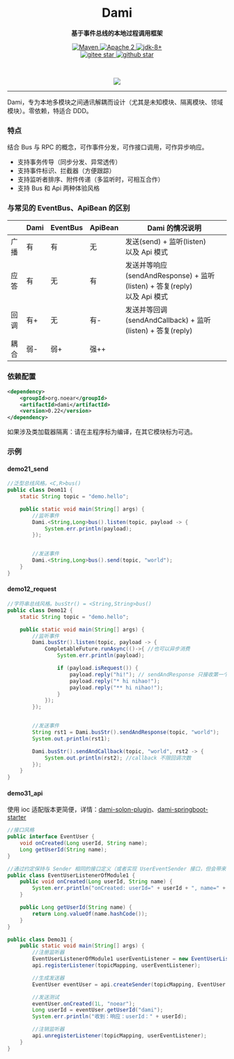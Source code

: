 <h1 align="center" style="text-align:center;">
  Dami
</h1>
<p align="center">
	<strong>基于事件总线的本地过程调用框架</strong>
</p>

<p align="center">
    <a target="_blank" href="https://search.maven.org/artifact/org.noear/dami">
        <img src="https://img.shields.io/maven-central/v/org.noear/dami.svg?label=Maven%20Central" alt="Maven" />
    </a>
    <a target="_blank" href="https://www.apache.org/licenses/LICENSE-2.0.txt">
		<img src="https://img.shields.io/:license-Apache2-blue.svg" alt="Apache 2" />
	</a>
    <a target="_blank" href="https://www.oracle.com/java/technologies/javase/javase-jdk8-downloads.html">
		<img src="https://img.shields.io/badge/JDK-8+-green.svg" alt="jdk-8+" />
	</a>
    <br />
    <a target="_blank" href='https://gitee.com/noear/dami/stargazers'>
        <img src='https://gitee.com/noear/dami/badge/star.svg' alt='gitee star'/>
    </a>
    <a target="_blank" href='https://github.com/noear/dami/stargazers'>
        <img src="https://img.shields.io/github/stars/noear/dami.svg?logo=github" alt="github star"/>
    </a>
</p>

<br/>
<p align="center">
	<a href="https://jq.qq.com/?_wv=1027&k=kjB5JNiC">
	<img src="https://img.shields.io/badge/QQ交流群-22200020-orange"/></a>
</p>


<hr />




Dami，专为本地多模块之间通讯解耦而设计（尤其是未知模块、隔离模块、领域模块）。零依赖，特适合 DDD。

###  特点

结合 Bus 与 RPC 的概念，可作事件分发，可作接口调用，可作异步响应。

* 支持事务传导（同步分发、异常透传）
* 支持事件标识、拦截器（方便跟踪）
* 支持监听者排序、附件传递（多监听时，可相互合作）
* 支持 Bus 和 Api 两种体验风格


### 与常见的 EventBus、ApiBean 的区别

|    | Dami | EventBus | ApiBean | Dami 的情况说明                                                     |
|----|------|----------|---------|----------------------------------------------------------------|
| 广播 | 有    | 有        | 无       | 发送(send) + 监听(listen)<br/>以及 Api 模式                            |
| 应答 | 有    | 无        | 有       | 发送并等响应(sendAndResponse) + 监听(listen) + 答复(reply)<br/>以及 Api 模式 |
| 回调 | 有+   | 无        | 有-      | 发送并等回调(sendAndCallback) + 监听(listen) + 答复(reply)               |
| 耦合 | 弱-   | 弱+       | 强++     |                                                                |


### 依赖配置

```xml
<dependency>
    <groupId>org.noear</groupId>
    <artifactId>dami</artifactId>
    <version>0.22</version>
</dependency>
```

如果涉及类加载器隔离：请在主程序标为编译，在其它模块标为可选。

### 示例


#### demo21_send

```java
//泛型总线风格。<C,R>bus()
public class Deom11 {
    static String topic = "demo.hello";

    public static void main(String[] args) {
        //监听事件
        Dami.<String,Long>bus().listen(topic, payload -> {
            System.err.println(payload);
        });


        //发送事件
        Dami.<String,Long>bus().send(topic, "world");
    }
}
```

#### demo12_request

```java
//字符串总线风格。busStr() = <String,String>bus()
public class Demo12 {
    static String topic = "demo.hello";

    public static void main(String[] args) {
        //监听事件
        Dami.busStr().listen(topic, payload -> {
            CompletableFuture.runAsync(()->{ //也可以异步消费
                System.err.println(payload);

                if (payload.isRequest()) {
                    payload.reply("hi!"); // sendAndResponse 只接收第一个
                    payload.reply("* hi nihao!");
                    payload.reply("** hi nihao!");
                }
            });
        });


        //发送事件
        String rst1 = Dami.busStr().sendAndResponse(topic, "world");
        System.out.println(rst1);

        Dami.busStr().sendAndCallback(topic, "world", rst2 -> {
            System.out.println(rst2); //callback 不限回调次数
        });
    }
}
```

#### demo31_api

使用 ioc 适配版本更简便，详情：[dami-solon-plugin](dami-solon-plugin)、[dami-springboot-starter](dami-springboot-starter)

```java
//接口风格
public interface EventUser {
    void onCreated(Long userId, String name);
    Long getUserId(String name);
}

//通过约定保持与 Sender 相同的接口定义（或者实现 UserEventSender 接口，但会带来依赖关系）
public class EventUserListenerOfModule1 {
    public void onCreated(Long userId, String name) {
        System.err.println("onCreated: userId=" + userId + ", name=" + name);
    }

    public Long getUserId(String name) {
        return Long.valueOf(name.hashCode());
    }
}

public class Demo31 {
    public static void main(String[] args) {
        //注册监听器
        EventUserListenerOfModule1 userEventListener = new EventUserListenerOfModule1();
        api.registerListener(topicMapping, userEventListener);

        //生成发送器
        EventUser eventUser = api.createSender(topicMapping, EventUser.class);

        //发送测试
        eventUser.onCreated(1L, "noear");
        Long userId = eventUser.getUserId("dami");
        System.err.println("收到：响应：userId：" + userId);

        //注销监听器
        api.unregisterListener(topicMapping, userEventListener);
    }
}
```